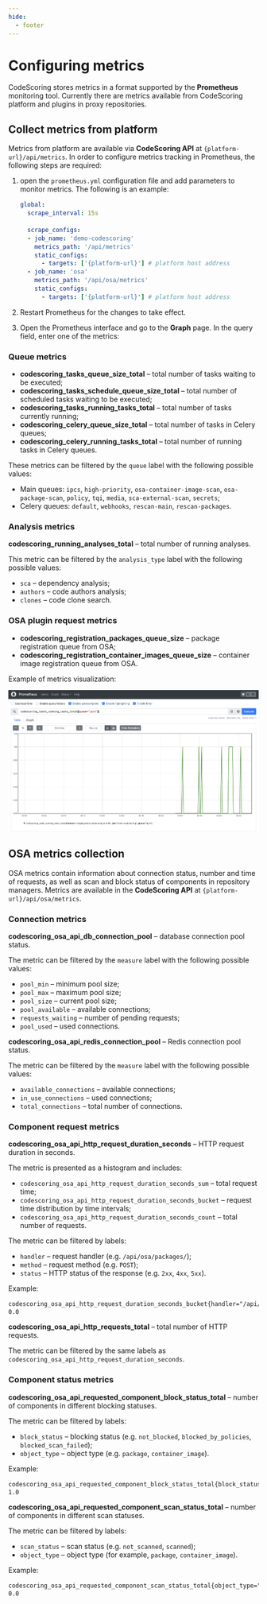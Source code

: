 ```yaml
---
hide:
  - footer
---
```


# Configuring metrics

CodeScoring stores metrics in a format supported by the **Prometheus** monitoring tool. Currently there are metrics available from CodeScoring platform and plugins in proxy repositories.

## Collect metrics from platform

Metrics from platform are available via **CodeScoring API** at `{platform-url}/api/metrics`. In order to configure metrics tracking in Prometheus, the following steps are required:

1. open the `prometheus.yml` configuration file and add parameters to monitor metrics. The following is an example:

    ```yaml
    global:
      scrape_interval: 15s

      scrape_configs:
      - job_name: 'demo-codescoring'
        metrics_path: '/api/metrics'
        static_configs:
          - targets: ['{platform-url}'] # platform host address
      - job_name: 'osa'
        metrics_path: '/api/osa/metrics'
        static_configs:
          - targets: ['{platform-url}'] # platform host address
    ```

2. Restart Prometheus for the changes to take effect.

3. Open the Prometheus interface and go to the **Graph** page. In the query field, enter one of the metrics:

### Queue metrics

- **codescoring_tasks_queue_size_total** – total number of tasks waiting to be executed;
- **codescoring_tasks_schedule_queue_size_total** – total number of scheduled tasks waiting to be executed;
- **codescoring_tasks_running_tasks_total** – total number of tasks currently running;
- **codescoring_celery_queue_size_total** – total number of tasks in Celery queues;
- **codescoring_celery_running_tasks_total** – total number of running tasks in Celery queues.

These metrics can be filtered by the `queue` label with the following possible values:

- Main queues: `ipcs`, `high-priority`, `osa-container-image-scan`, `osa-package-scan`, `policy`, `tqi`, `media`, `sca-external-scan`, `secrets`;
- Celery queues: `default`, `webhooks`, `rescan-main`, `rescan-packages`.

### Analysis metrics

**codescoring_running_analyses_total** – total number of running analyses.

This metric can be filtered by the `analysis_type` label with the following possible values:

- `sca` – dependency analysis;
- `authors` – code authors analysis;
- `clones` – code clone search.

### OSA plugin request metrics

- **codescoring_registration_packages_queue_size** – package registration queue from OSA;
- **codescoring_registration_container_images_queue_size** – container image registration queue from OSA.

Example of metrics visualization:

![Prometheus metrics](/assets/img/prometheus_metrics.png)

## OSA metrics collection

OSA metrics contain information about connection status, number and time of requests, as well as scan and block status of components in repository managers. Metrics are available in the **CodeScoring API** at `{platform-url}/api/osa/metrics`.

### Connection metrics

**codescoring_osa_api_db_connection_pool** – database connection pool status.

The metric can be filtered by the `measure` label with the following possible values:

- `pool_min` – minimum pool size;
- `pool_max` – maximum pool size;
- `pool_size` – current pool size;
- `pool_available` – available connections;
- `requests_waiting` – number of pending requests;
- `pool_used` – used connections.

**codescoring_osa_api_redis_connection_pool** – Redis connection pool status.

The metric can be filtered by the `measure` label with the following possible values:

- `available_connections` – available connections;
- `in_use_connections` – used connections;
- `total_connections` – total number of connections.

### Component request metrics

**codescoring_osa_api_http_request_duration_seconds** – HTTP request duration in seconds.

The metric is presented as a histogram and includes:

- `codescoring_osa_api_http_request_duration_seconds_sum` – total request time;
- `codescoring_osa_api_http_request_duration_seconds_bucket` – request time distribution by time intervals;
- `codescoring_osa_api_http_request_duration_seconds_count` – total number of requests.

The metric can be filtered by labels:

- `handler` – request handler (e.g. `/api/osa/packages/`);
- `method` – request method (e.g. `POST`);
- `status` – HTTP status of the response (e.g. `2xx`, `4xx`, `5xx`).

Example:
```
codescoring_osa_api_http_request_duration_seconds_bucket{handler="/api/osa/packages/",le="0.01",method="POST",status="2xx"} 0.0
```

**codescoring_osa_api_http_requests_total** – total number of HTTP requests.

The metric can be filtered by the same labels as `codescoring_osa_api_http_request_duration_seconds`.

### Component status metrics

**codescoring_osa_api_requested_component_block_status_total** – number of components in different blocking statuses.

The metric can be filtered by labels:

- `block_status` – blocking status (e.g. `not_blocked`, `blocked_by_policies`, `blocked_scan_failed`);
- `object_type` – object type (e.g. `package`, `container_image`).

Example:
```
codescoring_osa_api_requested_component_block_status_total{block_status="blocked_by_policies",object_type="package"} 1.0
```

**codescoring_osa_api_requested_component_scan_status_total** – number of components in different scan statuses.

The metric can be filtered by labels:

- `scan_status` – scan status (e.g. `not_scanned`, `scanned`);
- `object_type` – object type (for example, `package`, `container_image`).

Example:
```
codescoring_osa_api_requested_component_scan_status_total{object_type="container_image",scan_status="not_scanned"} 0.0
```